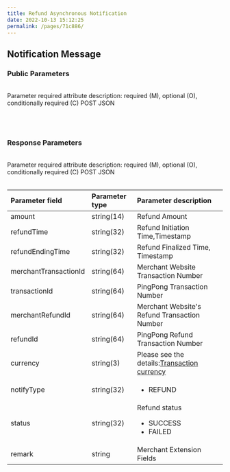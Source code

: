 ```yaml
---
title: Refund Asynchronous Notification
date: 2022-10-13 15:12:25
permalink: /pages/71c886/
---
```


## Notification Message

### Public Parameters

<br/>
<el-tag type="danger" effect="dark">Parameter required attribute description: required (M), optional (O), conditionally required (C)</el-tag>
<el-tag type="" effect="dark">POST</el-tag>
<el-tag type="" effect="dark">JSON</el-tag>
<br/>
<br/>
<v4-Checkout-Uniformly-Alternative-AlternativePublicRequestTable></v4-Checkout-Uniformly-Alternative-AlternativePublicRequestTable>
<br/>
<br/>


### Response Parameters

<br/>
<el-tag type="danger" effect="dark">Parameter required attribute description: required (M), optional (O), conditionally required (C)</el-tag>
<el-tag type="" effect="dark">POST</el-tag>
<el-tag type="" effect="dark">JSON</el-tag>
<br/>
<br/>

| Parameter field                  | Parameter type       | Parameter description                                               |
|:----------------------|:-----------|:--------------------------------------------------------------------|
| amount                | string(14) | Refund Amount                                                       |
| refundTime            | string(32) | Refund Initiation Time,Timestamp                                    |
| refundEndingTime      | string(32) | Refund Finalized Time, Timestamp                                    |
| merchantTransactionId | string(64) | Merchant Website Transaction Number                                 |
| transactionId         | string(64) | PingPong Transaction Number                                         |
| merchantRefundId      | string(64) | Merchant Website's Refund Transaction Number                        |
| refundId              | string(64) | PingPong Refund Transaction Number                                  |
| currency              | string(3)  | Please see the details:<a href='/pages/3c0bdf/' target='_blank'>Transaction currency</a> |
| notifyType            | string(32) | <ul><li>REFUND</li></ul>                                            |
| status                | string(32) | Refund status <ul><li>SUCCESS</li><li>FAILED</li></ul>        |
| remark                | string     | Merchant Extension Fields                                           |


